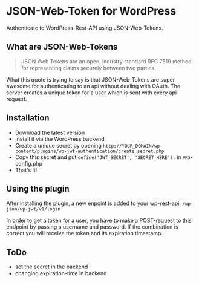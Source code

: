 # JSON-Web-Token for WordPress

Authenticate to WordPress-Rest-API using JSON-Web-Tokens.


## What are JSON-Web-Tokens

> JSON Web Tokens are an open, industry standard RFC 7519 method for representing claims securely between two parties.

What this quote is trying to say is that JSON-Web-Tokens are super awesome for authenticating to an api
without dealing with OAuth. The server creates a unique token for a user which is sent with every api-request.


## Installation

* Download the latest version
* Install it via the WordPress backend
* Create a unique secret by opening `http://YOUR_DOMAIN/wp-content/plugins/wp-jwt-authentication/create_secret.php`
* Copy this secret and put `define('JWT_SECRET', 'SECRET_HERE');` in wp-config.php
* That's it!


## Using the plugin

After installing the plugin, a new enpoint is added to your wp-rest-api: `/wp-json/wp-jwt/v1/login`

In order to get a token for a user, you have to make a POST-request to this endpoint by passing a username and password. If the combination is correct you will receive the token and its expiration timestamp.


## ToDo

* set the secret in the backend
* changing expiration-time in backend
